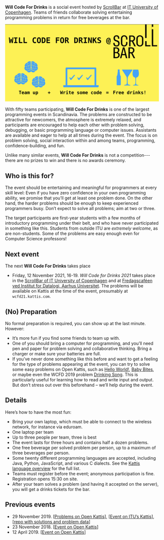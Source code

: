 **Will Code For Drinks** is a social event hosted by [ScrollBar](https://scrollbar.dk) at [IT University of Copenhagen](https://www.itu.dk).
Teams of friends collaborate solving entertaining programming problems in return for free beverages at the bar.

![](assets/wcfd-banner.png)

With fifty teams participating, **Will Code For Drinks** is one of the largest programming events in Scandinavia.
The problems are constructed to be attractive for newcomers, the atmosphere is extremely relaxed, and participants are encouraged to help each other with problem solving, debugging, or basic programming language or computer issues.
Assistants are available and eager to help at all times during the event.
The focus is on problem solving, social interaction within and among teams, programming, confidence-building, and fun.

Unlike many similar events, **Will Code For Drinks** is not a competition---there are no prizes to win and there is no awards ceremony.

Who is this for?
----------------

The event should be entertaining and meaningful for programmers at every skill level: 
Even if you have zero confidence in your own programming ability, we promise that you’ll get at least one problem done.
On the other hand, the harder problems should be enough to keep experienced programmers busy.
Don’t expect to solve all problems; aim at two or three.

The target participants are first-year students with a few months of introductory programming under their belt, and who have never participated in something like this.
Students from outside ITU are *extremely welcome*, as are non-students. 
Some of the problems are easy enough even for Computer Science professors!

Next event
----------

The next **Will Code For Drinks** takes place 

* Friday, 12 November 2021, 16-19. _Will Code for Drinks 2021_ takes place in the [ScrollBar of IT University of Copenhagen](https://scrollbar.dk) and at [Fredagscaféen ved Institut for Datalogi, Aarhus Universitet](https://fredagscafeen.dk/). The problems will be available on Kattis at the time of the event, presumably at `wcfd21.kattis.com`.

(No) Preparation
----------------

No formal preparation is required, you can show up at the last minute.
However:

* It’s more fun if you find some friends to team up with.
* One of you should bring a computer for programming, and you’ll need pen and paper for problem solving and collaborative thinking. Bring a charger or make sure your batteries are full.
* If you’ve never done something like this before and want to get a feeling for the type of problems appearing at the event, you can try to solve some easy problems on Open Kattis, such as [Hello World!](https://open.kattis.com/problems/hello), [Baby Bites](https://open.kattis.com/problems/babybites), or maybe even the WCFD 2019 problem [Drinking Song](https://open.kattis.com/problems/drinkingsong).
This is particularly useful for learning how to read and write input and output. But don’t stress out over this beforehand – we’ll help during the event.

Details
-------

Here’s how to have the most fun:

* Bring your own laptop, which must be able to connect to the wireless network, for instance via eduroam.
* One laptop per team
* Up to three people per team, three is best
* The event lasts for three hours and contains half a dozen problems. 
* One free beverage per solved problem per person, up to a maximum of three beverages per person.
* Some twenty different programming languages are accepted, including Java, Python, JavaScript, and various C dialects. 
  See the [Kattis language overview](https://open.kattis.com/help) for the full list.
* Teams must register before the event; anonymous participation is fine. Registration opens 15:30 on site.
* After your team solves a problem (and having it accepted on the server), you will get a drinks tickets for the bar.

Previous events
---------------

* 29 November 2019. [[Problems on Open Kattis](https://open.kattis.com/problem-sources/Will%20Code%20for%20Drinks%202019/2)],  [[Event on ITU’s Kattis](itu.kattis.com/sessions/wcfdf2019)], [[repo with solutions and problem data](https://github.com/thorehusfeldt/will-code-for-drinks-F2019)]
* 23 November 2018. [[Event on Open Kattis](https://open.kattis.com/contests/f4ktq9)]
* 12 April 2019. [[Event on Open Kattis](https://open.kattis.com/contests/fwmxyb)]


